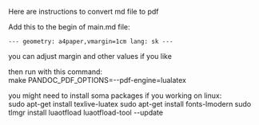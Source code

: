 Here are instructions to convert md file to pdf

Add this to the begin of main.md file:

`---
geometry: a4paper,vmargin=1cm
lang: sk
---`

you can adjust margin and other values if you like

then run with this command:  
make PANDOC_PDF_OPTIONS=--pdf-engine=lualatex

you might need to install soma packages if you working on linux:  
sudo apt-get install texlive-luatex
sudo apt-get install fonts-lmodern
sudo tlmgr install luaotfload
luaotfload-tool --update
